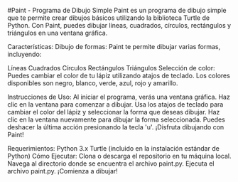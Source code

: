 #Paint - Programa de Dibujo Simple
Paint es un programa de dibujo simple que te permite crear dibujos básicos utilizando la biblioteca Turtle de Python. Con Paint, puedes dibujar líneas, cuadrados, círculos, rectángulos y triángulos en una ventana gráfica.

Características:
Dibujo de formas: Paint te permite dibujar varias formas, incluyendo:

Líneas
Cuadrados
Círculos
Rectángulos
Triángulos
Selección de color: Puedes cambiar el color de tu lápiz utilizando atajos de teclado. Los colores disponibles son negro, blanco, verde, azul, rojo y amarillo.

Instrucciones de Uso:
Al iniciar el programa, verás una ventana gráfica.
Haz clic en la ventana para comenzar a dibujar.
Usa los atajos de teclado para cambiar el color del lápiz y seleccionar la forma que deseas dibujar.
Haz clic en la ventana nuevamente para dibujar la forma seleccionada.
Puedes deshacer la última acción presionando la tecla 'u'.
¡Disfruta dibujando con Paint!

Requerimientos:
Python 3.x
Turtle (incluido en la instalación estándar de Python)
Cómo Ejecutar:
Clona o descarga el repositorio en tu máquina local.
Navega al directorio donde se encuentra el archivo paint.py.
Ejecuta el archivo paint.py.
¡Comienza a dibujar!
